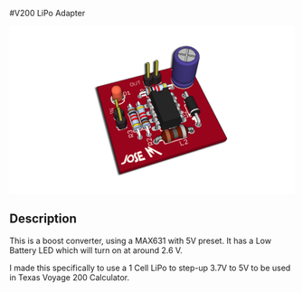 #V200 LiPo Adapter

![3D View 1](/3DModel/3DView_1.png)


## Description

This is a boost converter, using a MAX631 with 5V preset. It has a Low Battery LED which will turn on at around 2.6 V.


I made this specifically to use a 1 Cell LiPo to step-up 3.7V to 5V to be used in Texas Voyage 200 Calculator.

